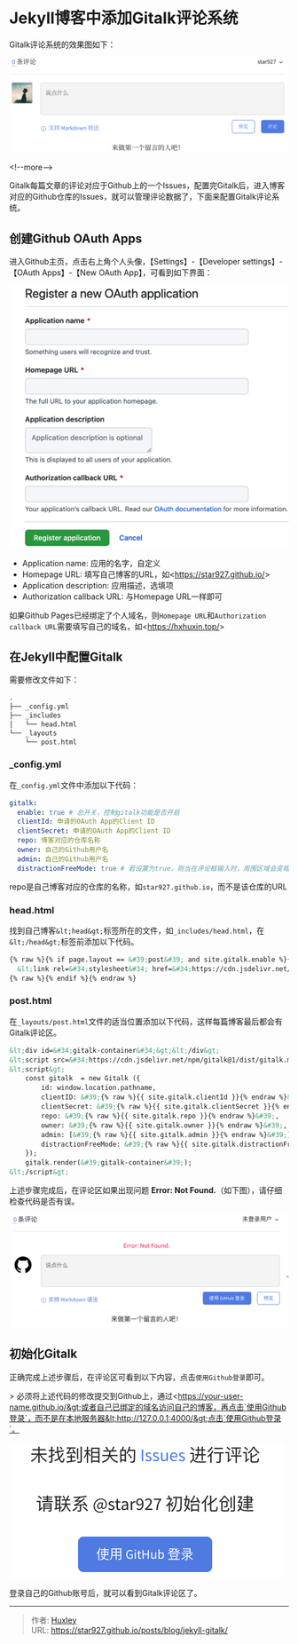 # Jekyll博客中添加Gitalk评论系统


Gitalk评论系统的效果图如下：

![gitalk](./images/gitalk.png)

&lt;!--more--&gt;

Gitalk每篇文章的评论对应于Github上的一个Issues，配置完Gitalk后，进入博客对应的Github仓库的Issues，就可以管理评论数据了，下面来配置Gitalk评论系统。

## 创建Github OAuth Apps

进入Github主页，点击右上角个人头像，【Settings】-【Developer settings】-【OAuth Apps】-【New OAuth App】，可看到如下界面：

![github-oauth-app](./images/github-oauth-app.png)

- Application name: 应用的名字，自定义
- Homepage URL: 填写自己博客的URL，如&lt;https://star927.github.io/&gt;
- Application description: 应用描述，选填项
- Authorization callback URL: 与Homepage URL一样即可

如果Github Pages已经绑定了个人域名，则`Homepage URL`和`Authorization callback URL`需要填写自己的域名，如&lt;https://hxhuxin.top/&gt;

## 在Jekyll中配置Gitalk

需要修改文件如下：

```
.
├── _config.yml
├── _includes
│   └── head.html
└── _layouts
    └── post.html
```

### _config.yml

在`_config.yml`文件中添加以下代码：

```yml
gitalk:
  enable: true # 总开关，控制gitalk功能是否开启
  clientId: 申请的OAuth App的Client ID 
  clientSecret: 申请的OAuth App的Client ID
  repo: 博客对应的仓库名称
  owner: 自己的Github用户名
  admin: 自己的Github用户名
  distractionFreeMode: true # 若设置为true，则当在评论框输入时，周围区域会变暗
```

repo是自己博客对应的仓库的名称，如`star927.github.io`，而不是该仓库的URL

### head.html

找到自己博客`&lt;head&gt;`标签所在的文件，如`_includes/head.html`，在`&lt;/head&gt;`标签前添加以下代码。

```html
{% raw %}{% if page.layout == &#39;post&#39; and site.gitalk.enable %}{% endraw %}
  &lt;link rel=&#34;stylesheet&#34; href=&#34;https://cdn.jsdelivr.net/npm/gitalk@1/dist/gitalk.css&#34;&gt;
{% raw %}{% endif %}{% endraw %}
```

### post.html

在`_layouts/post.html`文件的适当位置添加以下代码，这样每篇博客最后都会有Gitalk评论区。

```html
&lt;div id=&#34;gitalk-container&#34;&gt;&lt;/div&gt;
&lt;script src=&#34;https://cdn.jsdelivr.net/npm/gitalk@1/dist/gitalk.min.js&#34;&gt;&lt;/script&gt;
&lt;script&gt;
    const gitalk  = new Gitalk ({
        id: window.location.pathname,
        clientID: &#39;{% raw %}{{ site.gitalk.clientId }}{% endraw %}&#39;,
        clientSecret: &#39;{% raw %}{{ site.gitalk.clientSecret }}{% endraw %}&#39;,
        repo: &#39;{% raw %}{{ site.gitalk.repo }}{% endraw %}&#39;,
        owner: &#39;{% raw %}{{ site.gitalk.owner }}{% endraw %}&#39;,
        admin: [&#39;{% raw %}{{ site.gitalk.admin }}{% endraw %}&#39;],
        distractionFreeMode: &#39;{% raw %}{{ site.gitalk.distractionFreeMode }}{% endraw %}&#39;
    });
    gitalk.render(&#39;gitalk-container&#39;);
&lt;/script&gt; 
```

上述步骤完成后，在评论区如果出现问题 **Error: Not Found.**（如下图），请仔细检查代码是否有误。

![gitalk-error-not-found](./images/gitalk-error-not-found.png)

## 初始化Gitalk

正确完成上述步骤后，在评论区可看到以下内容，点击`使用Github登录`即可。

&gt; 必须将上述代码的修改提交到Github上，通过&lt;https://your-user-name.github.io/&gt;或者自己已绑定的域名访问自己的博客，再点击`使用Github登录`，而不是在本地服务器&lt;http://127.0.0.1:4000/&gt;点击`使用Github登录`。

![gitalk-init](./images/gitalk-init.png)

登录自己的Github账号后，就可以看到Gitalk评论区了。


---

> 作者: [Huxley](https://star927.github.io/)  
> URL: https://star927.github.io/posts/blog/jekyll-gitalk/  

